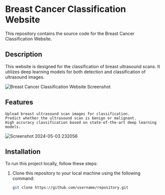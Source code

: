 # Breast Cancer Classification Website

This repository contains the source code for the Breast Cancer Classification Website.

## Description

This website is designed for the classification of breast ultrasound scans. It utilizes deep learning models for both detection and classification of ultrasound images.

![Breast Cancer Classification Website Screenshot](https://github.com/Meta-c/breast_cancer_classification_website/assets/89762132/a7405b2e-9db8-4d20-934c-74be4a3f9872)

## Features

    Upload breast ultrasound scan images for classification.
    Predict whether the ultrasound scan is benign or malignant.
    High accuracy classification based on state-of-the-art deep learning models.

    
![Screenshot 2024-05-03 232056](https://github.com/Meta-c/breast_cancer_classification_website/assets/89762132/0a9e158a-ced5-44c3-9492-7b1b7184cd40)

## Installation

To run this project locally, follow these steps:

1. Clone this repository to your local machine using the following command:

   ```bash
   git clone https://github.com/username/repository.git

